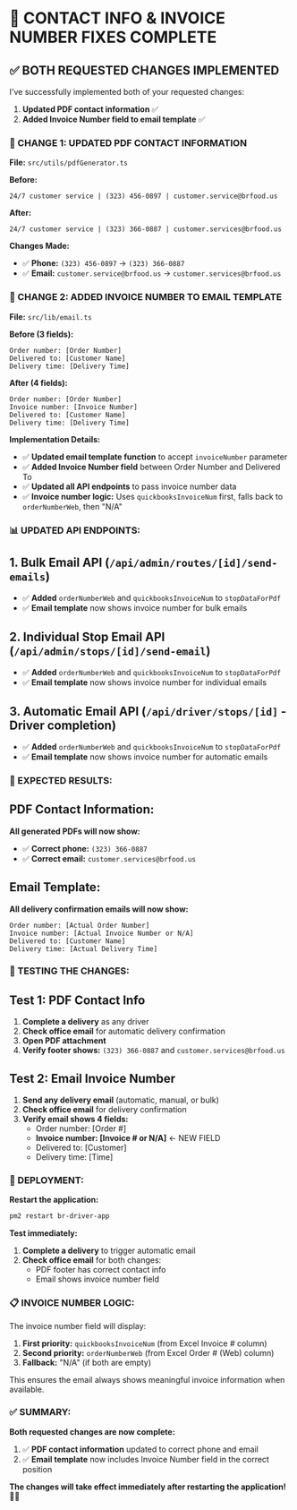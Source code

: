 # 📧 CONTACT INFO & INVOICE NUMBER FIXES COMPLETE

## ✅ BOTH REQUESTED CHANGES IMPLEMENTED

I've successfully implemented both of your requested changes:

1. **Updated PDF contact information** ✅
2. **Added Invoice Number field to email template** ✅

### **🔧 CHANGE 1: UPDATED PDF CONTACT INFORMATION**

**File:** `src/utils/pdfGenerator.ts`

**Before:**
```
24/7 customer service | (323) 456-0897 | customer.service@brfood.us
```

**After:**
```
24/7 customer service | (323) 366-0887 | customer.services@brfood.us
```

**Changes Made:**
- ✅ **Phone:** `(323) 456-0897` → `(323) 366-0887`
- ✅ **Email:** `customer.service@brfood.us` → `customer.services@brfood.us`

### **🔧 CHANGE 2: ADDED INVOICE NUMBER TO EMAIL TEMPLATE**

**File:** `src/lib/email.ts`

**Before (3 fields):**
```
Order number: [Order Number]
Delivered to: [Customer Name]
Delivery time: [Delivery Time]
```

**After (4 fields):**
```
Order number: [Order Number]
Invoice number: [Invoice Number]
Delivered to: [Customer Name]
Delivery time: [Delivery Time]
```

**Implementation Details:**
- ✅ **Updated email template function** to accept `invoiceNumber` parameter
- ✅ **Added Invoice Number field** between Order Number and Delivered To
- ✅ **Updated all API endpoints** to pass invoice number data
- ✅ **Invoice number logic:** Uses `quickbooksInvoiceNum` first, falls back to `orderNumberWeb`, then "N/A"

### **📊 UPDATED API ENDPOINTS:**

## **1. Bulk Email API** (`/api/admin/routes/[id]/send-emails`)
- ✅ **Added** `orderNumberWeb` and `quickbooksInvoiceNum` to `stopDataForPdf`
- ✅ **Email template** now shows invoice number for bulk emails

## **2. Individual Stop Email API** (`/api/admin/stops/[id]/send-email`)
- ✅ **Added** `orderNumberWeb` and `quickbooksInvoiceNum` to `stopDataForPdf`
- ✅ **Email template** now shows invoice number for individual emails

## **3. Automatic Email API** (`/api/driver/stops/[id]` - Driver completion)
- ✅ **Added** `orderNumberWeb` and `quickbooksInvoiceNum` to `stopDataForPdf`
- ✅ **Email template** now shows invoice number for automatic emails

### **🎯 EXPECTED RESULTS:**

## **PDF Contact Information:**
**All generated PDFs will now show:**
- ✅ **Correct phone:** `(323) 366-0887`
- ✅ **Correct email:** `customer.services@brfood.us`

## **Email Template:**
**All delivery confirmation emails will now show:**
```
Order number: [Actual Order Number]
Invoice number: [Actual Invoice Number or N/A]
Delivered to: [Customer Name]
Delivery time: [Actual Delivery Time]
```

### **🧪 TESTING THE CHANGES:**

## **Test 1: PDF Contact Info**
1. **Complete a delivery** as any driver
2. **Check office email** for automatic delivery confirmation
3. **Open PDF attachment**
4. **Verify footer shows:** `(323) 366-0887` and `customer.services@brfood.us`

## **Test 2: Email Invoice Number**
1. **Send any delivery email** (automatic, manual, or bulk)
2. **Check office email** for delivery confirmation
3. **Verify email shows 4 fields:**
   - Order number: [Order #]
   - **Invoice number: [Invoice # or N/A]** ← NEW FIELD
   - Delivered to: [Customer]
   - Delivery time: [Time]

### **🚀 DEPLOYMENT:**

**Restart the application:**
```bash
pm2 restart br-driver-app
```

**Test immediately:**
1. **Complete a delivery** to trigger automatic email
2. **Check office email** for both changes:
   - PDF footer has correct contact info
   - Email shows invoice number field

### **📋 INVOICE NUMBER LOGIC:**

The invoice number field will display:
1. **First priority:** `quickbooksInvoiceNum` (from Excel Invoice # column)
2. **Second priority:** `orderNumberWeb` (from Excel Order # (Web) column)  
3. **Fallback:** "N/A" (if both are empty)

This ensures the email always shows meaningful invoice information when available.

### **✅ SUMMARY:**

**Both requested changes are now complete:**

1. ✅ **PDF contact information** updated to correct phone and email
2. ✅ **Email template** now includes Invoice Number field in the correct position

**The changes will take effect immediately after restarting the application! 📧✅**
